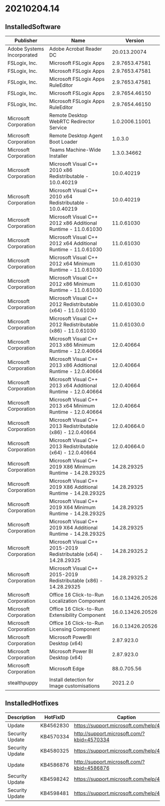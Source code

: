 # 20210204.14

## InstalledSoftware

| Publisher                  | Name                                                               | Version          |
| -------------------------- | ------------------------------------------------------------------ | ---------------- |
| Adobe Systems Incorporated | Adobe Acrobat Reader DC                                            | 20.013.20074     |
| FSLogix, Inc.              | Microsoft FSLogix Apps                                             | 2.9.7653.47581   |
| FSLogix, Inc.              | Microsoft FSLogix Apps                                             | 2.9.7653.47581   |
| FSLogix, Inc.              | Microsoft FSLogix Apps RuleEditor                                  | 2.9.7653.47581   |
| FSLogix, Inc.              | Microsoft FSLogix Apps                                             | 2.9.7654.46150   |
| FSLogix, Inc.              | Microsoft FSLogix Apps RuleEditor                                  | 2.9.7654.46150   |
| Microsoft Corporation      | Remote Desktop WebRTC Redirector Service                           | 1.0.2006.11001   |
| Microsoft Corporation      | Remote Desktop Agent Boot Loader                                   | 1.0.3.0          |
| Microsoft Corporation      | Teams Machine-Wide Installer                                       | 1.3.0.34662      |
| Microsoft Corporation      | Microsoft Visual C++ 2010  x86 Redistributable - 10.0.40219        | 10.0.40219       |
| Microsoft Corporation      | Microsoft Visual C++ 2010  x64 Redistributable - 10.0.40219        | 10.0.40219       |
| Microsoft Corporation      | Microsoft Visual C++ 2012 x86 Additional Runtime - 11.0.61030      | 11.0.61030       |
| Microsoft Corporation      | Microsoft Visual C++ 2012 x64 Additional Runtime - 11.0.61030      | 11.0.61030       |
| Microsoft Corporation      | Microsoft Visual C++ 2012 x64 Minimum Runtime - 11.0.61030         | 11.0.61030       |
| Microsoft Corporation      | Microsoft Visual C++ 2012 x86 Minimum Runtime - 11.0.61030         | 11.0.61030       |
| Microsoft Corporation      | Microsoft Visual C++ 2012 Redistributable (x64) - 11.0.61030       | 11.0.61030.0     |
| Microsoft Corporation      | Microsoft Visual C++ 2012 Redistributable (x86) - 11.0.61030       | 11.0.61030.0     |
| Microsoft Corporation      | Microsoft Visual C++ 2013 x86 Minimum Runtime - 12.0.40664         | 12.0.40664       |
| Microsoft Corporation      | Microsoft Visual C++ 2013 x86 Additional Runtime - 12.0.40664      | 12.0.40664       |
| Microsoft Corporation      | Microsoft Visual C++ 2013 x64 Additional Runtime - 12.0.40664      | 12.0.40664       |
| Microsoft Corporation      | Microsoft Visual C++ 2013 x64 Minimum Runtime - 12.0.40664         | 12.0.40664       |
| Microsoft Corporation      | Microsoft Visual C++ 2013 Redistributable (x86) - 12.0.40664       | 12.0.40664.0     |
| Microsoft Corporation      | Microsoft Visual C++ 2013 Redistributable (x64) - 12.0.40664       | 12.0.40664.0     |
| Microsoft Corporation      | Microsoft Visual C++ 2019 X86 Minimum Runtime - 14.28.29325        | 14.28.29325      |
| Microsoft Corporation      | Microsoft Visual C++ 2019 X86 Additional Runtime - 14.28.29325     | 14.28.29325      |
| Microsoft Corporation      | Microsoft Visual C++ 2019 X64 Minimum Runtime - 14.28.29325        | 14.28.29325      |
| Microsoft Corporation      | Microsoft Visual C++ 2019 X64 Additional Runtime - 14.28.29325     | 14.28.29325      |
| Microsoft Corporation      | Microsoft Visual C++ 2015-2019 Redistributable (x64) - 14.28.29325 | 14.28.29325.2    |
| Microsoft Corporation      | Microsoft Visual C++ 2015-2019 Redistributable (x86) - 14.28.29325 | 14.28.29325.2    |
| Microsoft Corporation      | Office 16 Click-to-Run Localization Component                      | 16.0.13426.20526 |
| Microsoft Corporation      | Office 16 Click-to-Run Extensibility Component                     | 16.0.13426.20526 |
| Microsoft Corporation      | Office 16 Click-to-Run Licensing Component                         | 16.0.13426.20526 |
| Microsoft Corporation      | Microsoft PowerBI Desktop (x64)                                    | 2.87.923.0       |
| Microsoft Corporation      | Microsoft Power BI Desktop (x64)                                   | 2.87.923.0       |
| Microsoft Corporation      | Microsoft Edge                                                     | 88.0.705.56      |
| stealthpuppy               | Install detection for Image customisations                         | 2021.2.0         |

## InstalledHotfixes

| Description     | HotFixID  | Caption                                    |
| --------------- | --------- | ------------------------------------------ |
| Update          | KB4562830 | https://support.microsoft.com/help/4562830 |
| Security Update | KB4570334 | http://support.microsoft.com/?kbid=4570334 |
| Security Update | KB4580325 | https://support.microsoft.com/help/4580325 |
| Update          | KB4586876 | http://support.microsoft.com/?kbid=4586876 |
| Security Update | KB4598242 | https://support.microsoft.com/help/4598242 |
| Security Update | KB4598481 | https://support.microsoft.com/help/4598481 |
